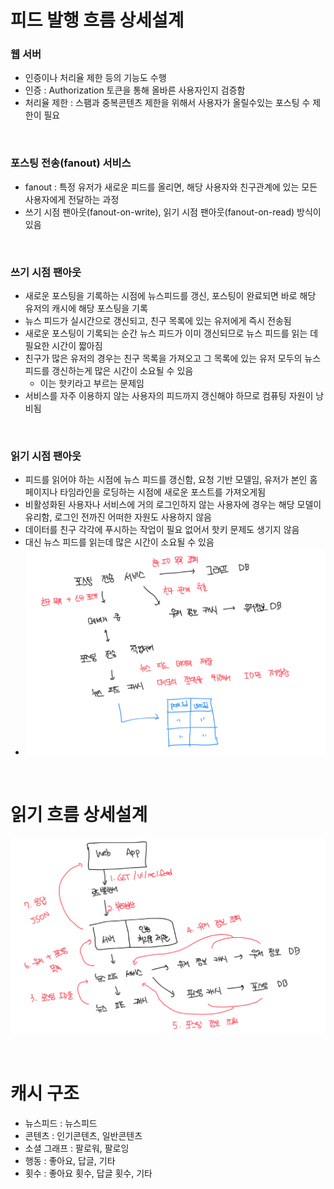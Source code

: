 # 피드 발행 흐름 상세설계

### 웹 서버

- 인증이나 처리율 제한 등의 기능도 수행
- 인증 : Authorization 토큰을 통해 올바른 사용자인지 검증함
- 처리율 제한 : 스팸과 중복콘텐츠 제한을 위해서 사용자가 올릴수있는 포스팅 수 제한이 필요

<br>

### 포스팅 전송(fanout) 서비스

- fanout : 특정 유저가 새로운 피드를 올리면, 해당 사용자와 친구관계에 있는 모든 사용자에게 전달하는 과정
- 쓰기 시점 팬아웃(fanout-on-write), 읽기 시점 팬아웃(fanout-on-read) 방식이 있음

<br>

### 쓰기 시점 팬아웃

- 새로운 포스팅을 기록하는 시점에 뉴스피드를 갱신, 포스팅이 완료되면 바로 해당 유저의 캐시에 해당 포스팅을 기록
- 뉴스 피드가 실시간으로 갱신되고, 친구 목록에 있는 유저에게 즉시 전송됨
- 새로운 포스팅이 기록되는 순간 뉴스 피드가 이미 갱신되므로 뉴스 피드를 읽는 데 필요한 시간이 짧아짐
- 친구가 많은 유저의 경우는 친구 목록을 가져오고 그 목록에 있는 유저 모두의 뉴스 피드를 갱신하는게 많은 시간이 소요될 수 있음
  - 이는 핫키라고 부르는 문제임
- 서비스를 자주 이용하지 않는 사용자의 피드까지 갱신해야 하므로 컴퓨팅 자원이 낭비됨

<br>

### 읽기 시점 팬아웃

- 피드를 읽어야 하는 시점에 뉴스 피드를 갱신함, 요청 기반 모델임, 유저가 본인 홈페이지나 타임라인을 로딩하는 시점에 새로운 포스트를 가져오게됨
- 비활성화된 사용자나 서비스에 거의 로그인하지 않는 사용자에 경우는 해당 모델이 유리함, 로그인 전까진 어떠한 자원도 사용하지 않음
- 데이터를 친구 각각에 푸시하는 작업이 필요 없어서 핫키 문제도 생기지 않음
- 대신 뉴스 피드를 읽는데 많은 시간이 소요될 수 있음
- ![alt text](image-1.png)

<br>

# 읽기 흐름 상세설계

![alt text](image-2.png)

<br>

# 캐시 구조

- 뉴스피드 : 뉴스피드
- 콘텐츠 : 인기콘텐츠, 일반콘텐츠
- 소셜 그래프 : 팔로워, 팔로잉
- 행동 : 좋아요, 답글, 기타
- 횟수 : 좋아요 횟수, 답글 횟수, 기타
